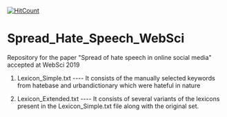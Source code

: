[![HitCount](http://hits.dwyl.io/binny-mathew/Spread_Hate_Speech_WebSci19.svg)](http://hits.dwyl.io/binny-mathew/Spread_Hate_Speech_WebSci19)

# Spread_Hate_Speech_WebSci
Repository for the paper "Spread of hate speech in online social media" accepted at WebSci 2019



1. Lexicon_Simple.txt  ---- It consists of the manually selected keywords from hatebase and urbandictionary which were hateful in nature

2. Lexicon_Extended.txt   ----  It consists of several variants of the lexicons present in the Lexicon_Simple.txt file along with the original set.

